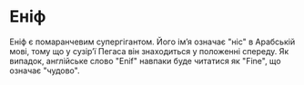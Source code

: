 # Еніф

Еніф є помаранчевим супергігантом. Його ім’я означає "ніс" в Арабській мові,
тому що у сузір’ї Пегаса він знаходиться у положенні спереду. Як випадок,
англійське слово "Enif" навпаки буде читатися як "Fine", що означає "чудово".
